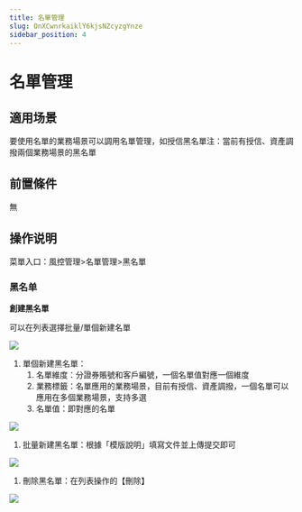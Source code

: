 ```yaml
---
title: 名單管理
slug: OnXCwnrkaiklY6kjsNZcyzgYnze
sidebar_position: 4
---
```



# 名單管理

## 適用场景

要使用名單的業務場景可以調用名單管理，如授信黑名單​
注：當前有授信、資產調撥兩個業務場景的黑名單

## 前置條件

無

## 操作说明

菜單入口：風控管理&gt;名單管理&gt;黑名單

### 黑名单

**創建黑名單**

可以在列表選擇批量/單個新建名單

<img src="/assets/DnCkbY7kdowIckxvbLyc5hrpnrf.png" src-width="3334" src-height="714" align="center"/>

1. 單個新建黑名單：
    1. 名單維度：分證券賬號和客戶編號，一個名單值對應一個維度
    2. 業務標籤：名單應用的業務場景，目前有授信、資產調撥，一個名單可以應用在多個業務場景，支持多選
    3. 名單值：即對應的名單

<img src="/assets/FRQObw6Krou08rxAE7ZcDcrwneh.png" src-width="3304" src-height="1232" align="center"/>

1. 批量新建黑名單：根據「模版說明」填寫文件並上傳提交即可

<img src="/assets/Zurnbbx75oV8Q3x94GvcYuYdnsh.png" src-width="3292" src-height="1164" align="center"/>

1. 刪除黑名單：在列表操作的【刪除】

<img src="/assets/RiVnbl1eFoyTCTxB0p2c7B0fnoh.png" src-width="3308" src-height="598" align="center"/>


